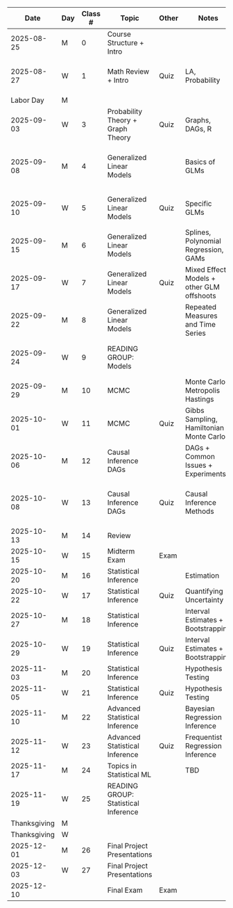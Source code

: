 |Date        |Day|Class #|Topic                               |Other|Notes                                    |Reading                                       |
|------------|---|-------|------------------------------------|-----|-----------------------------------------|----------------------------------------------|
|2025-08-25  |M  |0      |Course Structure + Intro            |     |                                         |                                              |
|2025-08-27  |W  |1      |Math Review + Intro                 |Quiz |LA, Probability                          |Math for ML Chapter 2,4,5                     |
|Labor Day   |M  |       |                                    |     |                                         |                                              |
|2025-09-03  |W  |3      |Probability Theory + Graph Theory   |Quiz |Graphs, DAGs, R                          |Math for ML Chapter 6                         |
|2025-09-08  |M  |4      |Generalized Linear Models           |     |Basics of GLMs                           |Regression and Other Stories Chapters 8 and 13|
|2025-09-10  |W  |5      |Generalized Linear Models           |Quiz |Specific GLMs                            |Regression and Other Stories Chapter 15       |
|2025-09-15  |M  |6      |Generalized Linear Models           |     |Splines, Polynomial Regression, GAMs     |Noam Ross course (see Resources)              |
|2025-09-17  |W  |7      |Generalized Linear Models           |Quiz |Mixed Effect Models + other GLM offshoots|TJ Mahr's blog                                |
|2025-09-22  |M  |8      |Generalized Linear Models           |     |Repeated Measures and Time Series        |                                              |
|2025-09-24  |W  |9      |READING GROUP: Models               |     |                                         |Journal Articles (see Canvas)                 |
|2025-09-29  |M  |10     |MCMC                                |     |Monte Carlo, Metropolis Hastings         |Bayes Rules! Chapter 7                        |
|2025-10-01  |W  |11     |MCMC                                |Quiz |Gibbs Sampling, Hamiltonian Monte Carlo  |                                              |
|2025-10-06  |M  |12     |Causal Inference DAGs               |     |DAGs + Common Issues + Experiments       |Causal Inference in R Chapter 5               |
|2025-10-08  |W  |13     |Causal Inference DAGs               |Quiz |Causal Inference Methods                 |Causal Inference in R Chapter 8-10            |
|2025-10-13  |M  |14     |Review                              |     |                                         |                                              |
|2025-10-15  |W  |15     |Midterm Exam                        |Exam |                                         |                                              |
|2025-10-20  |M  |16     |Statistical Inference               |     |Estimation                               |TBD                                           |
|2025-10-22  |W  |17     |Statistical Inference               |Quiz |Quantifying Uncertainty                  |TBD                                           |
|2025-10-27  |M  |18     |Statistical Inference               |     |Interval Estimates + Bootstrapping       |TBD                                           |
|2025-10-29  |W  |19     |Statistical Inference               |Quiz |Interval Estimates + Bootstrapping       |TBD                                           |
|2025-11-03  |M  |20     |Statistical Inference               |     |Hypothesis Testing                       |TBD                                           |
|2025-11-05  |W  |21     |Statistical Inference               |Quiz |Hypothesis Testing                       |TBD                                           |
|2025-11-10  |M  |22     |Advanced Statistical Inference      |     |Bayesian Regression Inference            |TBD                                           |
|2025-11-12  |W  |23     |Advanced Statistical Inference      |Quiz |Frequentist Regression Inference         |TBD                                           |
|2025-11-17  |M  |24     |Topics in Statistical ML            |     |TBD                                      |TBD                                           |
|2025-11-19  |W  |25     |READING GROUP: Statistical Inference|     |                                         |Journal Articles (see Canvas)                 |
|Thanksgiving|M  |       |                                    |     |                                         |                                              |
|Thanksgiving|W  |       |                                    |     |                                         |                                              |
|2025-12-01  |M  |26     |Final Project Presentations         |     |                                         |                                              |
|2025-12-03  |W  |27     |Final Project Presentations         |     |                                         |                                              |
|2025-12-10  |   |       |Final Exam                          |Exam |                                         |                                              |
